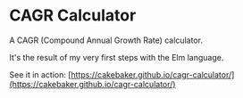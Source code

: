 # CAGR Calculator

A CAGR (Compound Annual Growth Rate) calculator.

It's the result of my very first steps with the Elm language.

See it in action: [https://cakebaker.github.io/cagr-calculator/](https://cakebaker.github.io/cagr-calculator/)
